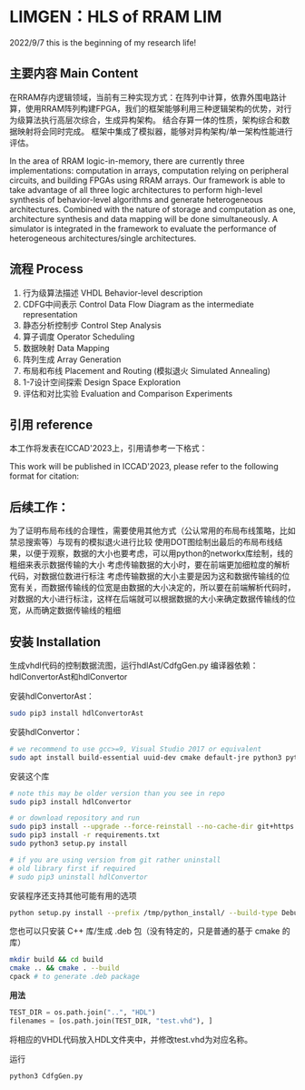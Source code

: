 # LIMGEN：HLS of RRAM LIM
2022/9/7
this is the beginning of my research life!
## 主要内容 Main Content
在RRAM存内逻辑领域，当前有三种实现方式：在阵列中计算，依靠外围电路计算，使用RRAM阵列构建FPGA，我们的框架能够利用三种逻辑架构的优势，对行为级算法执行高层次综合，生成异构架构。
结合存算一体的性质，架构综合和数据映射将会同时完成。
框架中集成了模拟器，能够对异构架构/单一架构性能进行评估。

In the area of RRAM logic-in-memory, there are currently three implementations: computation in arrays, computation relying on peripheral circuits, and building FPGAs using RRAM arrays. Our framework is able to take advantage of all three logic architectures to perform high-level synthesis of behavior-level algorithms and generate heterogeneous architectures.
Combined with the nature of storage and computation as one, architecture synthesis and data mapping will be done simultaneously.
A simulator is integrated in the framework to evaluate the performance of heterogeneous architectures/single architectures.


## 流程 Process
1. 行为级算法描述 VHDL Behavior-level description
2. CDFG中间表示 Control Data Flow Diagram as the intermediate representation
3. 静态分析控制步 Control Step Analysis
4. 算子调度 Operator Scheduling
5. 数据映射 Data Mapping
6. 阵列生成 Array Generation
7. 布局和布线 Placement and Routing (模拟退火 Simulated Annealing)
8. 1-7设计空间探索 Design Space Exploration
9. 评估和对比实验 Evaluation and Comparison Experiments

## 引用 reference
本工作将发表在ICCAD'2023上，引用请参考一下格式：

This work will be published in ICCAD'2023, please refer to the following format for citation:


## 后续工作：
为了证明布局布线的合理性，需要使用其他方式（公认常用的布局布线策略，比如禁忌搜索等）与现有的模拟退火进行比较
使用DOT图绘制出最后的布局布线结果，以便于观察，数据的大小也要考虑，可以用python的networkx库绘制，线的粗细来表示数据传输的大小
考虑传输数据的大小时，要在前端更加细粒度的解析代码，对数据位数进行标注
考虑传输数据的大小主要是因为这和数据传输线的位宽有关，而数据传输线的位宽是由数据的大小决定的，所以要在前端解析代码时，对数据的大小进行标注，这样在后端就可以根据数据的大小来确定数据传输线的位宽，从而确定数据传输线的粗细

## 安装 Installation
生成vhdl代码的控制数据流图，运行hdlAst/CdfgGen.py
编译器依赖：hdlConvertorAst和hdlConvertor

安装hdlConvertorAst：

```bash
sudo pip3 install hdlConvertorAst
```

安装hdlConvertor：

```bash
# we recommend to use gcc>=9, Visual Studio 2017 or equivalent
sudo apt install build-essential uuid-dev cmake default-jre python3 python3-dev python3-pip libantlr4-runtime-dev antlr4 ninja-build
```

安装这个库

```bash
# note this may be older version than you see in repo
sudo pip3 install hdlConvertor

# or download repository and run
sudo pip3 install --upgrade --force-reinstall --no-cache-dir git+https://github.com/Nic30/hdlConvertorAst.git
sudo pip3 install -r requirements.txt
sudo python3 setup.py install

# if you are using version from git rather uninstall
# old library first if required
# sudo pip3 uninstall hdlConvertor
```

安装程序还支持其他可能有用的选项

```bash
python setup.py install --prefix /tmp/python_install/ --build-type Debug -- -DANTLR_JAR_LOCATION=/antlr-4.7.1-complete.jar -- VERBOSE=1
```

您也可以只安装 C++ 库/生成 .deb 包（没有特定的，只是普通的基于 cmake 的库）

```bash
mkdir build && cd build
cmake .. && cmake . --build
cpack # to generate .deb package
```

**用法**

```python
TEST_DIR = os.path.join("..", "HDL")
filenames = [os.path.join(TEST_DIR, "test.vhd"), ]
```

将相应的VHDL代码放入HDL文件夹中，并修改test.vhd为对应名称。

运行

```python
python3 CdfgGen.py
```

